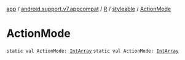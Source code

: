 [app](../../../index.md) / [android.support.v7.appcompat](../../index.md) / [R](../index.md) / [styleable](index.md) / [ActionMode](.)

# ActionMode

`static val ActionMode: `[`IntArray`](https://kotlinlang.org/api/latest/jvm/stdlib/kotlin/-int-array/index.html)
`static val ActionMode: `[`IntArray`](https://kotlinlang.org/api/latest/jvm/stdlib/kotlin/-int-array/index.html)